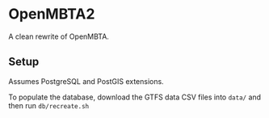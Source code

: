 # OpenMBTA2

A clean rewrite of OpenMBTA.

## Setup

Assumes PostgreSQL and PostGIS extensions. 

To populate the database, download the GTFS data CSV files into `data/`
and then run `db/recreate.sh`



